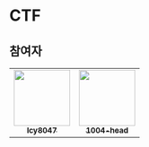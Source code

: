 # CTF
## 참여자
<!-- ALL-CONTRIBUTORS-LIST:START - Do not remove or modify this section -->
<!-- prettier-ignore-start -->
<!-- markdownlint-disable -->
<table>
  <tr>
    <td align="center"><a href="https://github.com/lcy8047"><img src="https://avatars.githubusercontent.com/u/35690965?v=4" width="100px;" alt=""/><br /><sub><b>lcy8047</b></sub></a></td>
    <td align="center"><a href="https://github.com/1004-head"><img src="https://avatars.githubusercontent.com/u/65378326?v=4" width="100px;" alt=""/><br /><sub><b>1004-head</b></sub></a></td>
  </tr>
</table>

<!-- markdownlint-restore -->
<!-- prettier-ignore-end -->

<!-- ALL-CONTRIBUTORS-LIST:END -->
